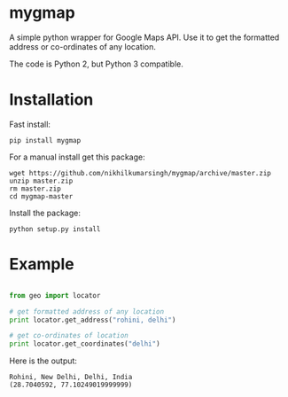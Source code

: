 
mygmap
======

A simple python wrapper for Google Maps API.
Use it to get the formatted address or co-ordinates of any location.

The code is Python 2, but Python 3 compatible.

Installation
============

Fast install:

```
pip install mygmap
```

For a manual install get this package:

```
wget https://github.com/nikhilkumarsingh/mygmap/archive/master.zip
unzip master.zip
rm master.zip
cd mygmap-master
```

Install the package:
```
python setup.py install    
````

Example
=======

```python

from geo import locator

# get formatted address of any location
print locator.get_address("rohini, delhi")

# get co-ordinates of location
print locator.get_coordinates("delhi")
```    
    

Here is the output:
```
Rohini, New Delhi, Delhi, India
(28.7040592, 77.10249019999999)
```
    